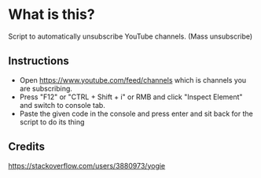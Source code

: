 # What is this?
Script to automatically unsubscribe YouTube channels. (Mass unsubscribe)

## Instructions
- Open https://www.youtube.com/feed/channels which is channels you are subscribing.
- Press "F12" or "CTRL + Shift + i" or RMB and click "Inspect Element" and switch to console tab.
- Paste the given code in the console and press enter and sit back for the script to do its thing

## Credits
https://stackoverflow.com/users/3880973/yogie
